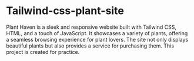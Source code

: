 # Tailwind-css-plant-site
Plant Haven is a sleek and responsive website built with Tailwind CSS, HTML, and a touch of JavaScript. It showcases a variety of plants, offering a seamless browsing experience for plant lovers. The site not only displays beautiful plants but also provides a service for purchasing them.  This project is created for practice.
